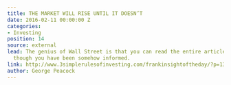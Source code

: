 ```yaml
---
title: THE MARKET WILL RISE UNTIL IT DOESN’T
date: 2016-02-11 00:00:00 Z
categories:
- Investing
position: 14
source: external
lead: The genius of Wall Street is that you can read the entire article and feel as
  though you have been somehow informed.
link: http://www.3simplerulesofinvesting.com/frankinsightoftheday/?p=1300
author: George Peacock
---
```


